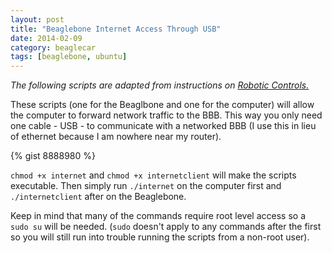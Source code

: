 ```yaml
---
layout: post
title: "Beaglebone Internet Access Through USB"
date: 2014-02-09
category: beaglecar
tags: [beaglebone, ubuntu]
---
```


_The following scripts are adapted from instructions on [Robotic Controls.](http://robotic-controls.com/learn/beaglebone/beaglebone-internet-over-usb-only)_

These scripts (one for the Beaglbone and one for the computer) will
allow the computer to forward network traffic to the BBB. This way you only
need one cable - USB - to communicate with a networked BBB (I use this in lieu
of ethernet because I am nowhere near my router).

{% gist 8888980 %}

`chmod +x internet` and `chmod +x internetclient` will make the scripts
executable. Then simply run `./internet` on the computer first and
`./internetclient` after on the Beaglebone.

Keep in mind that many of the commands require root level access so a `sudo su`
will be needed. (`sudo` doesn't apply to any commands after the first so you
will still run into trouble running the scripts from a non-root user).
